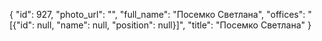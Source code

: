 {
    "id": 927,
    "photo_url": "",
    "full_name": "Посемко Светлана",
    "offices": "[{\"id\": null, \"name\": null, \"position\": null}]",
    "title": "Посемко Светлана"
}
